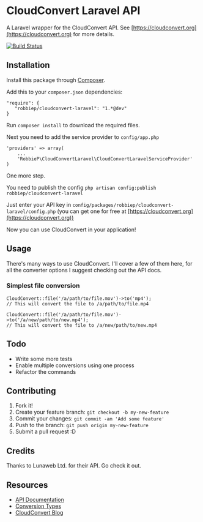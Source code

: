 


# CloudConvert Laravel API


A Laravel wrapper for the CloudConvert API. See [https://cloudconvert.org](https://cloudconvert.org) for more details.

[![Build Status](https://travis-ci.org/robbiepaul/cloudconvert-laravel.svg?branch=v0.1)](https://travis-ci.org/robbiepaul/cloudconvert-laravel)
 

 
## Installation
 
Install this package through [Composer](https://getcomposer.org/). 

Add this to your `composer.json` dependencies:

```
"require": {
   "robbiep/cloudconvert-laravel": "1.*@dev"
}
```

Run `composer install` to download the required files.

Next you need to add the service provider to `config/app.php`

```
'providers' => array(
    ...
    'RobbieP\CloudConvertLaravel\CloudConvertLaravelServiceProvider'
)
```
One more step. 

You need to publish the config `php artisan config:publish robbiep/cloudconvert-laravel`

Just enter your API key in `config/packages/robbiep/cloudconvert-laravel/config.php` (you can get one for free at [https://cloudconvert.org](https://cloudconvert.org))


Now you can use CloudConvert in your application!

## Usage
There's many ways to use CloudConvert. I'll cover a few of them here, for all the converter options I suggest checking out the API docs.
 
### Simplest file conversion
```
CloudConvert::file('/a/path/to/file.mov')->to('mp4');
// This will convert the file to /a/path/to/file.mp4

CloudConvert::file('/a/path/to/file.mov')->to('/a/new/path/to/new.mp4');
// This will convert the file to /a/new/path/to/new.mp4

```

## Todo
* Write some more tests
* Enable multiple conversions using one process
* Refactor the commands
  
 
## Contributing
 
1. Fork it!
2. Create your feature branch: `git checkout -b my-new-feature`
3. Commit your changes: `git commit -am 'Add some feature'`
4. Push to the branch: `git push origin my-new-feature`
5. Submit a pull request :D
  
## Credits
 
Thanks to Lunaweb Ltd. for their API. Go check it out.
 
## Resources

* [API Documentation](https://cloudconvert.org/page/api)
* [Conversion Types](https://cloudconvert.org/formats)
* [CloudConvert Blog](https://cloudconvert.org/blog)